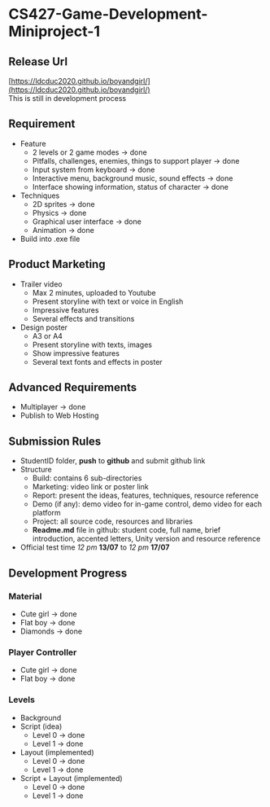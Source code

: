 # CS427-Game-Development-Miniproject-1

## Release Url
[https://ldcduc2020.github.io/boyandgirl/](https://ldcduc2020.github.io/boyandgirl/)  
This is still in development process

## Requirement
* Feature
	* 2 levels or 2 game modes &rarr; done
	* Pitfalls, challenges, enemies, things to support player &rarr; done
	* Input system from keyboard &rarr; done
	* Interactive menu, background music, sound effects &rarr; done
	* Interface showing information, status of character &rarr; done
* Techniques
	* 2D sprites &rarr; done
	* Physics &rarr; done
	* Graphical user interface &rarr; done
	* Animation &rarr; done
* Build into .exe file

## Product Marketing
* Trailer video
	* Max 2 minutes, uploaded to Youtube
	* Present storyline with text or voice in English
	* Impressive features
	* Several effects and transitions
* Design poster
	* A3 or A4
	* Present storyline with texts, images
	* Show impressive features
	* Several text fonts and effects in poster

## Advanced Requirements
* Multiplayer &rarr; done
* Publish to Web Hosting

## Submission Rules
* StudentID folder, **push** to **github** and submit github link
* Structure
	* Build: contains 6 sub-directories
	* Marketing: video link or poster link
	* Report: present the ideas, features, techniques, resource reference
	* Demo (if any): demo video for in-game control, demo video for each platform
	* Project: all source code, resources and libraries
	* **Readme.md** file in github: student code, full name, brief introduction, accented letters, Unity version and resource reference
* Official test time _12 pm_ **13/07** to _12 pm_ **17/07**

## Development Progress
### Material
* Cute girl &rarr; done
* Flat boy &rarr; done
* Diamonds &rarr; done

### Player Controller
* Cute girl &rarr; done
* Flat boy &rarr; done

### Levels
* Background
* Script (idea)
	* Level 0 &rarr; done
	* Level 1 &rarr; done
* Layout (implemented)
	* Level 0 &rarr; done
	* Level 1 &rarr; done
* Script + Layout (implemented)
	* Level 0 &rarr; done
	* Level 1 &rarr; done
